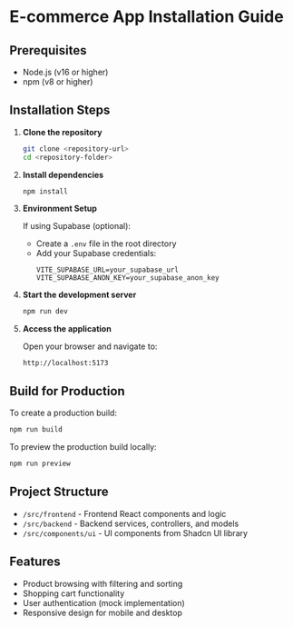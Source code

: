 # E-commerce App Installation Guide

## Prerequisites

- Node.js (v16 or higher)
- npm (v8 or higher)

## Installation Steps

1. **Clone the repository**

   ```bash
   git clone <repository-url>
   cd <repository-folder>
   ```

2. **Install dependencies**

   ```bash
   npm install
   ```

3. **Environment Setup**

   If using Supabase (optional):
   - Create a `.env` file in the root directory
   - Add your Supabase credentials:
     ```
     VITE_SUPABASE_URL=your_supabase_url
     VITE_SUPABASE_ANON_KEY=your_supabase_anon_key
     ```

4. **Start the development server**

   ```bash
   npm run dev
   ```

5. **Access the application**

   Open your browser and navigate to:
   ```
   http://localhost:5173
   ```

## Build for Production

To create a production build:

```bash
npm run build
```

To preview the production build locally:

```bash
npm run preview
```

## Project Structure

- `/src/frontend` - Frontend React components and logic
- `/src/backend` - Backend services, controllers, and models
- `/src/components/ui` - UI components from Shadcn UI library

## Features

- Product browsing with filtering and sorting
- Shopping cart functionality
- User authentication (mock implementation)
- Responsive design for mobile and desktop
